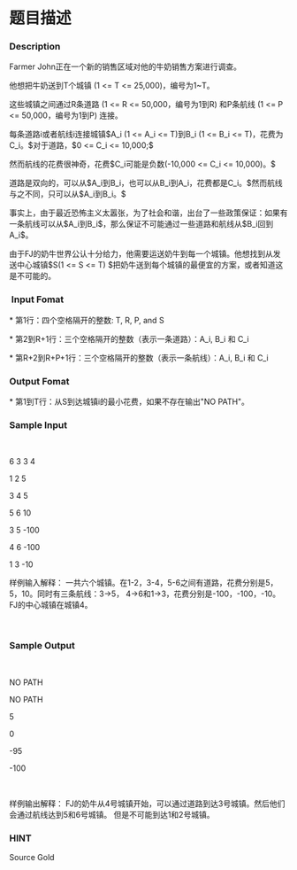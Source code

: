 # 题目描述


<h3>
Description
</h3>
<p>
Farmer John正在一个新的销售区域对他的牛奶销售方案进行调查。
</p>
<p>
他想把牛奶送到T个城镇 (1 &lt;= T &lt;= 25,000)，编号为1~T。
</p>
<p>
这些城镇之间通过R条道路 (1 &lt;= R &lt;= 50,000，编号为1到R) 和P条航线 (1 &lt;= P &lt;= 50,000，编号为1到P) 连接。
</p>
<p>
每条道路i或者航线i连接城镇$A_i (1 &lt;= A_i &lt;= T)到B_i (1 &lt;= B_i &lt;= T)，花费为C_i。$对于道路，$0 &lt;= C_i &lt;= 10,000;$
</p>
<p>
然而航线的花费很神奇，花费$C_i可能是负数(-10,000 &lt;= C_i &lt;= 10,000)。$
</p>
<p>
道路是双向的，可以从$A_i到B_i，也可以从B_i到A_i，花费都是C_i。$然而航线与之不同，只可以从$A_i到B_i。$
</p>
<p>
事实上，由于最近恐怖主义太嚣张，为了社会和谐，出台了一些政策保证：如果有一条航线可以从$A_i到B_i$，那么保证不可能通过一些道路和航线从$B_i回到A_i$。
</p>
<p>
由于FJ的奶牛世界公认十分给力，他需要运送奶牛到每一个城镇。他想找到从发送中心城镇$S(1 &lt;= S &lt;= T) $把奶牛送到每个城镇的最便宜的方案，或者知道这是不可能的。
</p>
<h3>
 Input Fomat
</h3>
<p>
* 第1行：四个空格隔开的整数: T, R, P, and S 
</p>
<p>
* 第2到R+1行：三个空格隔开的整数（表示一条道路）：A_i, B_i 和 C_i
</p>
<p>
* 第R+2到R+P+1行：三个空格隔开的整数（表示一条航线）：A_i, B_i 和 C_i 
</p>
<h3>
Output Fomat
</h3>
<p>
* 第1到T行：从S到达城镇i的最小花费，如果不存在输出&#34;NO PATH&#34;。
</p>
<h3>
Sample Input 
</h3>
<p>
<br/>
</p>
<p>
6 3 3 4
</p>
<p>
1 2 5
</p>
<p>
3 4 5
</p>
<p>
5 6 10
</p>
<p>
3 5 -100
</p>
<p>
4 6 -100
</p>
<p>
1 3 -10
</p>
样例输入解释： 一共六个城镇。在1-2，3-4，5-6之间有道路，花费分别是5，5，10。同时有三条航线：3-&gt;5，
4-&gt;6和1-&gt;3，花费分别是-100，-100，-10。FJ的中心城镇在城镇4。
<p>
<br/>
</p>
<h3>
Sample Output 
</h3>
<p>
<br/>
</p>
<p>
NO PATH
</p>
<p>
NO PATH
</p>
<p>
5
</p>
<p>
0
</p>
<p>
-95
</p>
<p>
-100
</p>
<p>
<br/>
</p>
<p>
样例输出解释：
FJ的奶牛从4号城镇开始，可以通过道路到达3号城镇。然后他们会通过航线达到5和6号城镇。
但是不可能到达1和2号城镇。
</p>
<h3>
HINT 
</h3>
<p>
Source
Gold
</p>
